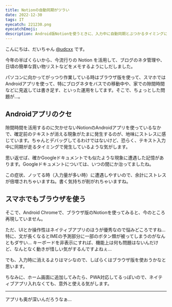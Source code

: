 ```yaml
---
title: Notionの自動同期がツラい
date: 2022-12-30
tags: IT
eyecatch: 221230.png
eyecatchEmoji:
description: Android版Notionを使うときに、入力中に自動同期とぶつかるタイミングに悩まされたお話。
---
```


こんにちは、だいちゃん [@udcxx](https://twitter.com/udc_xx) です。

今年の半ばくらいから、今流行りの Notion を活用して、ブログのネタ管理や、日頃の簡単な買い物リストなどをメモするようにしだしました。

パソコンに向かってがっつり作業している時はブラウザ版を使って、スマホではAndroidアプリを使って、特にブログネタをバスでの移動中や、家での隙間時間などに見返しては書き足す、といった運用をしてます。そこで、ちょっとした問題が…。

## Androidアプリのクセ

隙間時間を活用するのに欠かせないNotionのAndroidアプリを使っているなかで、確定前のテキストが消える現象がたまに発生するのが、地味にストレスに感じています。ちゃんとデバッグしてるわけではないけど、恐らく、テキスト入力中に同期が走るタイミングで発生しているような気がします。

思い返せば、確かGoogleドキュメントでも似たような現象に遭遇した記憶があります。Googleドキュメントについては、いつの間にか治ってましたね。

この症状、ノッてる時（入力量が多い時）に遭遇しやすいので、余計にストレスが倍増されちゃいますね。書く気持ちが削がれちゃいますね。

## スマホでもブラウザを使う

そこで、Android Chromeで、ブラウザ版のNotionを使ってみると、今のところ再現していません。

ただ、UIとか操作性はネイティブアプリのほうが優秀なので悩みどころですね... 特に、文が長くなるとIMEの予測部分に一部のボタン類が被ってしまうのがなんともダサい... キーボードを非表示にすれば、機能上は何も問題はないんだけど、なんとなく動きが惜しい気がするんですよねぇ...

でも、入力時に消えるよりはマシなので、しばらくはブラウザ版を使おうかなと思います。

ちなみに、ホーム画面に追加してみたら、PWA対応してるっぽいので、ネイティブアプリ入れなくても、意外と使える気がします。

---

アプリも奥が深いんだろうなぁ...